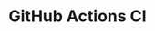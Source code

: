 # GitHub Actions CI
























































































































































































































































































































































































































































































































































































































































































































































































































































































































































































































































































































































